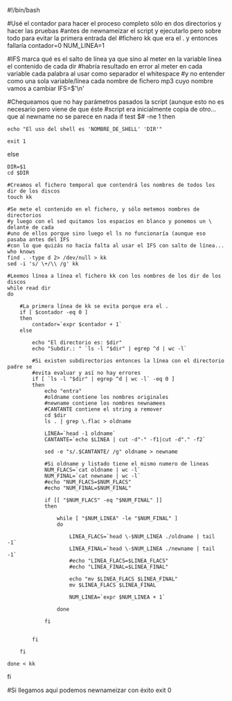 #!/bin/bash

#Usé el contador para hacer el proceso completo sólo en dos directorios y hacer las pruebas 
#antes de newnameizar el script y ejecutarlo pero sobre todo para evitar la primera entrada del
#fichero kk que era el . y entonces fallaría
contador=0
NUM_LINEA=1


#IFS marca qué es el salto de línea ya que sino al meter en la variable linea el contenido de cada dir
#habría resultado en error al meter en cada variable cada palabra al usar como separador el whitespace
#y no entender como una sola variable/línea cada nombre de fichero mp3 cuyo nombre vamos a cambiar
IFS=$'\n'

#Chequeamos que no hay parámetros pasados la script (aunque esto no es necesario pero viene de que éste 
#script era inicialmente copia de otro... que al newname no se parece en nada
if test $# -ne 1
then

	echo "El uso del shell es 'NOMBRE_DE_SHELL' 'DIR'"

	exit 1

else

	DIR=$1
	cd $DIR

	#Creamos el fichero temporal que contendrá los nombres de todos los dir de los discos
	touch kk

	#Se mete el contenido en el fichero, y sólo metemos nombres de directorios
	#y luego con el sed quitamos los espacios en blanco y ponemos un \ delante de cada
	#uno de ellos porque sino luego el ls no funcionaría (aunque eso pasaba antes del IFS
	#con lo que quizás no hacía falta al usar el IFS con salto de línea... who knows
	find . -type d 2> /dev/null > kk
	sed -i 's/ \+/\\ /g' kk

	#Leemos línea a línea el fichero kk con los nombres de los dir de los discos
	while read dir
	do
	
		#La primera línea de kk se evita porque era el .
		if [ $contador -eq 0 ]
		then
			contador=`expr $contador + 1`
		else

			echo "El directorio es: $dir"
			echo "Subdir.: " `ls -l "$dir" | egrep ^d | wc -l`

			#Si existen subdirectorios entonces la línea con el directorio padre se 
			#evita evaluar y así no hay errores
			if [ `ls -l "$dir" | egrep ^d | wc -l` -eq 0 ]
			then
				echo "entra"
				#oldname contiene los nombres originales
				#newname contiene los nombres newnamees
				#CANTANTE contiene el string a remover
				cd $dir
				ls . | grep \.flac > oldname

				LINEA=`head -1 oldname`
				CANTANTE=`echo $LINEA | cut -d"-" -f1|cut -d"." -f2`
				
				sed -e "s/.$CANTANTE/ /g" oldname > newname

				#Si oldname y listado tiene el mismo numero de lineas
				NUM_FLACS=`cat oldname | wc -l`
				NUM_FINAL=`cat newname | wc -l`
				#echo "NUM_FLACS=$NUM_FLACS"
				#echo "NUM_FINAL=$NUM_FINAL"

				if [[ "$NUM_FLACS" -eq "$NUM_FINAL" ]]
				then
					
					while [ "$NUM_LINEA" -le "$NUM_FINAL" ]
					do

						LINEA_FLACS=`head \-$NUM_LINEA ./oldname | tail -1`
						LINEA_FINAL=`head \-$NUM_LINEA ./newname | tail -1`
						#echo "LINEA_FLACS=$LINEA_FLACS"
						#echo "LINEA_FINAL=$LINEA_FINAL"
						
						echo "mv $LINEA_FLACS $LINEA_FINAL"
						mv $LINEA_FLACS $LINEA_FINAL

						NUM_LINEA=`expr $NUM_LINEA + 1`

					done

				fi


			fi

		fi

	done < kk

fi

#Si llegamos aquí podemos newnameizar con éxito
exit 0

